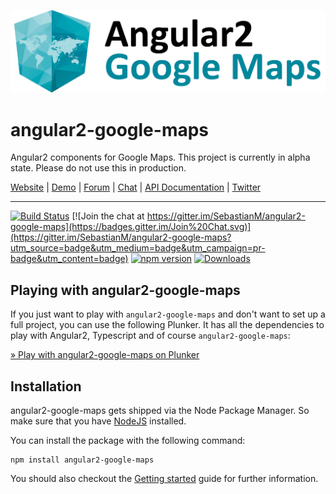 [![angular2-google-maps](assets/images/angular2-google-maps-logo.png)](https://angular-maps.com/)

# angular2-google-maps

Angular2 components for Google Maps.
This project is currently in alpha state. Please do not use this in production.

[Website](https://angular-maps.com/) | [Demo](http://plnkr.co/edit/YX7W20?p=preview) | [Forum](https://groups.google.com/forum/#!forum/angular2-google-maps) | [Chat](https://gitter.im/SebastianM/angular2-google-maps) | [API Documentation](https://angular-maps.com/docs/api/latest/ts/) | [Twitter](https://twitter.com/Sebamueller)

-----

[![Build Status](https://travis-ci.org/SebastianM/angular2-google-maps.svg?branch=master)](https://travis-ci.org/SebastianM/angular2-google-maps) [![Join the chat at https://gitter.im/SebastianM/angular2-google-maps](https://badges.gitter.im/Join%20Chat.svg)](https://gitter.im/SebastianM/angular2-google-maps?utm_source=badge&utm_medium=badge&utm_campaign=pr-badge&utm_content=badge) [![npm version](https://badge.fury.io/js/angular2-google-maps.svg)](http://badge.fury.io/js/angular2-google-maps)
[![Downloads](http://img.shields.io/npm/dm/angular2-google-maps.svg)](https://npmjs.org/package/angular2-google-maps)

## Playing with angular2-google-maps

If you just want to play with `angular2-google-maps` and don't want to set up a full project, you can use the following Plunker. It has all the dependencies to play with Angular2, Typescript and of course `angular2-google-maps`:

[&raquo; Play with angular2-google-maps on Plunker](http://plnkr.co/edit/YX7W20?p=preview)

## Installation

angular2-google-maps gets shipped via the Node Package Manager. So make sure that you have [NodeJS](https://nodejs.org) installed.

  You can install the package with the following command:

```shell
npm install angular2-google-maps
```

You should also checkout the [Getting started](https://angular-maps.com/docs/getting-started.html#package-installation) guide for further information.
